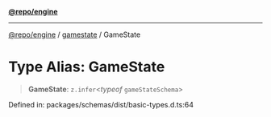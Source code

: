 [**@repo/engine**](../../README.md)

***

[@repo/engine](../../modules.md) / [gamestate](../README.md) / GameState

# Type Alias: GameState

> **GameState**: `z.infer`\<*typeof* `gameStateSchema`\>

Defined in: packages/schemas/dist/basic-types.d.ts:64
